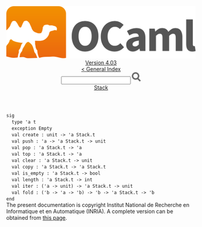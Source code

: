 <!-- ((! set title API !)) ((! set documentation !)) ((! set api !)) ((! set nobreadcrumb !)) -->
<div class="api"><header><nav class="toc brand"><a class="brand" href="https://ocaml.org/"><img src="colour-logo-gray.svg" class="svg" alt="OCaml"></a></nav><nav class="toc"><div class="toc_version"><a href="/docs" id="version-select">Version 4.03</a></div><a href="index.html">&lt; General Index</a><div class="api_search"><input type="text" name="apisearch" id="api_search" oninput="mySearch(false);" onkeypress="this.oninput();" onclick="this.oninput();" onpaste="this.oninput();">
<img src="search_icon.svg" alt="Search" class="svg" onclick="mySearch(false)"></div>
<div id="search_results"></div><div class="toc_title"><a href="Stack.html">Stack</a></div><ul></ul></nav></header>
<code class="code"><span class="keyword">sig</span>
&nbsp;&nbsp;<span class="keyword">type</span>&nbsp;<span class="keywordsign">'</span>a&nbsp;t
&nbsp;&nbsp;<span class="keyword">exception</span>&nbsp;<span class="constructor">Empty</span>
&nbsp;&nbsp;<span class="keyword">val</span>&nbsp;create&nbsp;:&nbsp;unit&nbsp;<span class="keywordsign">-&gt;</span>&nbsp;<span class="keywordsign">'</span>a&nbsp;<span class="constructor">Stack</span>.t
&nbsp;&nbsp;<span class="keyword">val</span>&nbsp;push&nbsp;:&nbsp;<span class="keywordsign">'</span>a&nbsp;<span class="keywordsign">-&gt;</span>&nbsp;<span class="keywordsign">'</span>a&nbsp;<span class="constructor">Stack</span>.t&nbsp;<span class="keywordsign">-&gt;</span>&nbsp;unit
&nbsp;&nbsp;<span class="keyword">val</span>&nbsp;pop&nbsp;:&nbsp;<span class="keywordsign">'</span>a&nbsp;<span class="constructor">Stack</span>.t&nbsp;<span class="keywordsign">-&gt;</span>&nbsp;<span class="keywordsign">'</span>a
&nbsp;&nbsp;<span class="keyword">val</span>&nbsp;top&nbsp;:&nbsp;<span class="keywordsign">'</span>a&nbsp;<span class="constructor">Stack</span>.t&nbsp;<span class="keywordsign">-&gt;</span>&nbsp;<span class="keywordsign">'</span>a
&nbsp;&nbsp;<span class="keyword">val</span>&nbsp;clear&nbsp;:&nbsp;<span class="keywordsign">'</span>a&nbsp;<span class="constructor">Stack</span>.t&nbsp;<span class="keywordsign">-&gt;</span>&nbsp;unit
&nbsp;&nbsp;<span class="keyword">val</span>&nbsp;copy&nbsp;:&nbsp;<span class="keywordsign">'</span>a&nbsp;<span class="constructor">Stack</span>.t&nbsp;<span class="keywordsign">-&gt;</span>&nbsp;<span class="keywordsign">'</span>a&nbsp;<span class="constructor">Stack</span>.t
&nbsp;&nbsp;<span class="keyword">val</span>&nbsp;is_empty&nbsp;:&nbsp;<span class="keywordsign">'</span>a&nbsp;<span class="constructor">Stack</span>.t&nbsp;<span class="keywordsign">-&gt;</span>&nbsp;bool
&nbsp;&nbsp;<span class="keyword">val</span>&nbsp;length&nbsp;:&nbsp;<span class="keywordsign">'</span>a&nbsp;<span class="constructor">Stack</span>.t&nbsp;<span class="keywordsign">-&gt;</span>&nbsp;int
&nbsp;&nbsp;<span class="keyword">val</span>&nbsp;iter&nbsp;:&nbsp;(<span class="keywordsign">'</span>a&nbsp;<span class="keywordsign">-&gt;</span>&nbsp;unit)&nbsp;<span class="keywordsign">-&gt;</span>&nbsp;<span class="keywordsign">'</span>a&nbsp;<span class="constructor">Stack</span>.t&nbsp;<span class="keywordsign">-&gt;</span>&nbsp;unit
&nbsp;&nbsp;<span class="keyword">val</span>&nbsp;fold&nbsp;:&nbsp;(<span class="keywordsign">'</span>b&nbsp;<span class="keywordsign">-&gt;</span>&nbsp;<span class="keywordsign">'</span>a&nbsp;<span class="keywordsign">-&gt;</span>&nbsp;<span class="keywordsign">'</span>b)&nbsp;<span class="keywordsign">-&gt;</span>&nbsp;<span class="keywordsign">'</span>b&nbsp;<span class="keywordsign">-&gt;</span>&nbsp;<span class="keywordsign">'</span>a&nbsp;<span class="constructor">Stack</span>.t&nbsp;<span class="keywordsign">-&gt;</span>&nbsp;<span class="keywordsign">'</span>b
<span class="keyword">end</span></code><div class="copyright">The present documentation is copyright Institut National de Recherche en Informatique et en Automatique (INRIA). A complete version can be obtained from <a href="http://caml.inria.fr/pub/docs/manual-ocaml/">this page</a>.</div></div>